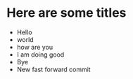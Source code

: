 # Here are some titles

- Hello
- world
- how are you
- I am doing good
- Bye
- New fast forward commit
